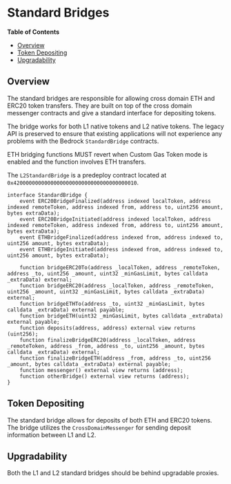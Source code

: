 # Standard Bridges

<!-- START doctoc generated TOC please keep comment here to allow auto update -->
<!-- DON'T EDIT THIS SECTION, INSTEAD RE-RUN doctoc TO UPDATE -->
**Table of Contents**

- [Overview](#overview)
- [Token Depositing](#token-depositing)
- [Upgradability](#upgradability)

<!-- END doctoc generated TOC please keep comment here to allow auto update -->

## Overview

The standard bridges are responsible for allowing cross domain
ETH and ERC20 token transfers. They are built on top of the cross domain
messenger contracts and give a standard interface for depositing tokens.

The bridge works for both L1 native tokens and L2 native tokens. The legacy API
is preserved to ensure that existing applications will not experience any
problems with the Bedrock `StandardBridge` contracts.

ETH bridging functions MUST revert when Custom Gas Token mode is enabled and the function involves ETH transfers.

The `L2StandardBridge` is a predeploy contract located at
`0x4200000000000000000000000000000000000010`.

```solidity
interface StandardBridge {
    event ERC20BridgeFinalized(address indexed localToken, address indexed remoteToken, address indexed from, address to, uint256 amount, bytes extraData);
    event ERC20BridgeInitiated(address indexed localToken, address indexed remoteToken, address indexed from, address to, uint256 amount, bytes extraData);
    event ETHBridgeFinalized(address indexed from, address indexed to, uint256 amount, bytes extraData);
    event ETHBridgeInitiated(address indexed from, address indexed to, uint256 amount, bytes extraData);

    function bridgeERC20To(address _localToken, address _remoteToken, address _to, uint256 _amount, uint32 _minGasLimit, bytes calldata _extraData) external;
    function bridgeERC20(address _localToken, address _remoteToken, uint256 _amount, uint32 _minGasLimit, bytes calldata _extraData) external;
    function bridgeETHTo(address _to, uint32 _minGasLimit, bytes calldata _extraData) external payable;
    function bridgeETH(uint32 _minGasLimit, bytes calldata _extraData) external payable;
    function deposits(address, address) external view returns (uint256);
    function finalizeBridgeERC20(address _localToken, address _remoteToken, address _from, address _to, uint256 _amount, bytes calldata _extraData) external;
    function finalizeBridgeETH(address _from, address _to, uint256 _amount, bytes calldata _extraData) external payable;
    function messenger() external view returns (address);
    function otherBridge() external view returns (address);
}
```

## Token Depositing

The standard bridge allows for deposits of both ETH and ERC20 tokens.
The bridge utilizes the `CrossDomainMessenger` for sending deposit
information between L1 and L2.

## Upgradability

Both the L1 and L2 standard bridges should be behind upgradable proxies.
